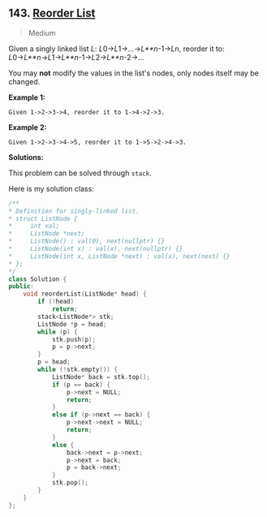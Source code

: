 ## 143. [Reorder List](https://leetcode.com/problems/reorder-list/)

> Medium

Given a singly linked list *L*: *L*0→*L*1→…→*L**n*-1→*L*n,
reorder it to: *L*0→*L**n*→*L*1→*L**n*-1→*L*2→*L**n*-2→…

You may **not** modify the values in the list's nodes, only nodes itself may be changed.

**Example 1:**

```
Given 1->2->3->4, reorder it to 1->4->2->3.
```

**Example 2:**

```
Given 1->2->3->4->5, reorder it to 1->5->2->4->3.
```



**Solutions:**

This problem can be solved through `stack`.

Here is my solution class:

```c++
/**
* Definition for singly-linked list.
* struct ListNode {
*     int val;
*     ListNode *next;
*     ListNode() : val(0), next(nullptr) {}
*     ListNode(int x) : val(x), next(nullptr) {}
*     ListNode(int x, ListNode *next) : val(x), next(next) {}
* };
*/
class Solution {
public:
	void reorderList(ListNode* head) {
		if (!head)
			return;
		stack<ListNode*> stk;
		ListNode *p = head;
		while (p) {
			stk.push(p);
			p = p->next;
		}
		p = head;
		while (!stk.empty()) {
			ListNode* back = stk.top();
			if (p == back) {
				p->next = NULL;
				return;
			}
			else if (p->next == back) {
				p->next->next = NULL;
				return;
			}
			else {
				back->next = p->next;
				p->next = back;
				p = back->next;
			}
			stk.pop();
		}
	}
};
```

